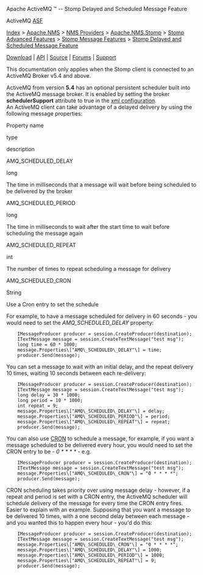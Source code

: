Apache ActiveMQ ™ -- Stomp Delayed and Scheduled Message Feature 

ActiveMQ [ASF](http://www.apache.org)

[Index](index.html) > [Apache.NMS](apachenms.html) > [NMS Providers](nms-providers.html) > [Apache.NMS.Stomp](apachenmsstomp.html) > [Stomp Advanced Features](stomp-advanced-features.html) > [Stomp Message Features](stomp-message-features.html) > [Stomp Delayed and Scheduled Message Feature](stomp-delayed-and-scheduled-message-feature.html)

[Download](download.html) | [API](nms-api.html) | [Source](source.html) | [Forums](http://activemq.apache.org/discussion-forums.html) | [Support](http://activemq.apache.org/support.html)

This documentation only applies when the Stomp client is connected to an ActiveMQ Broker v5.4 and above.

ActiveMQ from version **5.4** has an optional persistent scheduler built into the ActiveMQ message broker. It is enabled by setting the broker **schedulerSupport** attribute to true in the [xml configuration](#).  
An ActiveMQ client can take advantage of a delayed delivery by using the following message properties:

Property name

type

description

AMQ\_SCHEDULED\_DELAY

long

The time in milliseconds that a message will wait before being scheduled to be delivered by the broker

AMQ\_SCHEDULED\_PERIOD

long

The time in milliseconds to wait after the start time to wait before scheduling the message again

AMQ\_SCHEDULED\_REPEAT

int

The number of times to repeat scheduling a message for delivery

AMQ\_SCHEDULED\_CRON

String

Use a Cron entry to set the schedule

For example, to have a message scheduled for delivery in 60 seconds - you would need to set the _AMQ\_SCHEDULED\_DELAY_ property:

        IMessageProducer producer = session.CreateProducer(destination);
        ITextMessage message = session.CreateTextMessage("test msg");
        long time = 60 * 1000;
        message.Properties\["AMQ\_SCHEDULED\_DELAY"\] = time;
        producer.Send(message);

You can set a message to wait with an initial delay, and the repeat delivery 10 times, waiting 10 seconds between each re-delivery:

        IMessageProducer producer = session.CreateProducer(destination);
        ITextMessage message = session.CreateTextMessage("test msg");
        long delay = 30 * 1000;
        long period = 10 * 1000;
        int repeat = 9;
        message.Properties\["AMQ\_SCHEDULED\_DELAY"\] = delay;
        message.Properties\["AMQ\_SCHEDULED\_PERIOD"\] = period;
        message.Properties\["AMQ\_SCHEDULED\_REPEAT"\] = repeat;
        producer.Send(message);

You can also use [CRON](http://en.wikipedia.org/wiki/Cron) to schedule a message, for example, if you want a message scheduled to be delivered every hour, you would need to set the CRON entry to be - _0 * * * *_ \- e.g.

        IMessageProducer producer = session.CreateProducer(destination);
        ITextMessage message = session.CreateTextMessage("test msg");
        message.Properties\["AMQ\_SCHEDULED\_CRON"\] = "0 * * * *";
        producer.Send(message);

CRON scheduling takes priority over using message delay - however, if a repeat and period is set with a CRON entry, the ActiveMQ scheduler will schedule delivery of the message for every time the CRON entry fires. Easier to explain with an example. Supposing that you want a message to be delivered 10 times, with a one second delay between each message - and you wanted this to happen every hour - you'd do this:

        IMessageProducer producer = session.CreateProducer(destination);
        ITextMessage message = session.CreateTextMessage("test msg");
        message.Properties\["AMQ\_SCHEDULED\_CRON"\] = "0 * * * *";
        message.Properties\["AMQ\_SCHEDULED\_DELAY"\] = 1000;
        message.Properties\["AMQ\_SCHEDULED\_PERIOD"\] = 1000;
        message.Properties\["AMQ\_SCHEDULED\_REPEAT"\] = 9;
        producer.Send(message);


